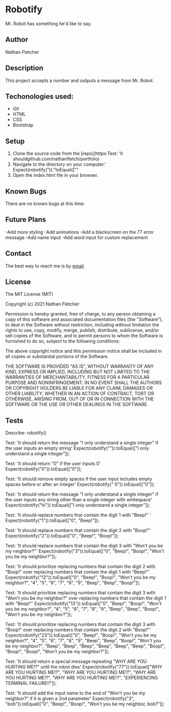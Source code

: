# Robotify
Mr. Robot has something he'd like to say.  

## Author

Nathan Fletcher

## Description

This project accepts a number and outputs a message from Mr. Robot.

## Techonologies used:

- Git
- HTML
- CSS
- Bootstrap

## Setup

1. Clone the source code from the [repo](https:Test: 'It shouldgithub.com/nathanfletch/portfolio)
2. Navigate to the directory on your computer.'
Expect(robotify("))."toEqual([""
3. Open the index.html file in your browser.


## Known Bugs

There are no known bugs at this time.

## Future Plans

-Add more styling
-Add animations
-Add a blackscreen on the 77 error message
-Add name input
-Add word input for custom replacement


## Contact

The best way to reach me is by [email](mailto:nathan.fletcher@gmail.com).

## License

The MIT License (MIT)

Copyright (c) 2021 Nathan Fletcher

Permission is hereby granted, free of charge, to any person obtaining a copy of this software and associated documentation files (the "Software"), to deal in the Software without restriction, including without limitation the rights to use, copy, modify, merge, publish, distribute, sublicense, and/or sell copies of the Software, and to permit persons to whom the Software is furnished to do so, subject to the following conditions:

The above copyright notice and this permission notice shall be included in all copies or substantial portions of the Software.

THE SOFTWARE IS PROVIDED "AS IS", WITHOUT WARRANTY OF ANY KIND, EXPRESS OR IMPLIED, INCLUDING BUT NOT LIMITED TO THE WARRANTIES OF MERCHANTABILITY, FITNESS FOR A PARTICULAR PURPOSE AND NONINFRINGEMENT. IN NO EVENT SHALL THE AUTHORS OR COPYRIGHT HOLDERS BE LIABLE FOR ANY CLAIM, DAMAGES OR OTHER LIABILITY, WHETHER IN AN ACTION OF CONTRACT, TORT OR OTHERWISE, ARISING FROM, OUT OF OR IN CONNECTION WITH THE SOFTWARE OR THE USE OR OTHER DEALINGS IN THE SOFTWARE.

## Tests

Describe: robotify()

Test: 'It should return the message "I only understand a single integer" if the user inputs an empty string'
Expect(robotify("")).toEqual(["I only understand a single integer"]);

Test: 'It should return "0" if the user inputs 0'
Expect(robotify("0")).toEqual(["0"]);

Test: 'It should remove empty spaces if the user input includes empty spaces before or after an integer'
Expect(robotify(" 0")).toEqual(["0"]);

Test: 'It should return the message "I only understand a single integer" if the user inputs any string other than a single integer with whitespace'
Expect(robotify("hi")).toEqual(["I only understand a single integer"]);

<!-- 
This test was overridden and replaced once special cases were introduced:
Test: 'It should generate an array of numbers from 0 to the user input'
Expect(robotify("1")).toEqual(["0", "1"]); 
-->

Test: 'It should replace numbers that contain the digit 1 with "Beep!" '
Expect(robotify("1")).toEqual(["0", "Beep!"]);

Test: 'It should replace numbers that contain the digit 2 with "Boop!"'
Expect(robotify("2")).toEqual(["0", "Beep!", "Boop!"]);

Test: 'It should replace numbers that contain the digit 3 with "Won't you be my neighbor?"'
Expect(robotify("3")).toEqual(["0", "Beep!", "Boop!", "Won't you be my neighbor?"]);

Test: 'It should prioritize replacing numbers that contain the digit 2 with "Boop!" over replacing numbers that contain the digit 1 with "Beep!"'
Expect(robotify("12")).toEqual(["0", "Beep!", "Boop!", "Won't you be my neighbor?", "4", "5", "6", "7", "8", "9", "Beep", "Beep", "Boop!"]);

Test: 'It should prioritize replacing numbers that contain the digit 3 with "Won't you be my neighbor?" over replacing numbers that contain the digit 1 with "Beep!"'
Expect(robotify("13")).toEqual(["0", "Beep!", "Boop!", "Won't you be my neighbor?", "4", "5", "6", "7", "8", "9", "Beep", "Beep", "Boop!", "Won't you be my neighbor?"]);

Test: 'It should prioritize replacing numbers that contain the digit 3 with "Boop!" over replacing numbers that contain the digit 2 with "Boop!"'
Expect(robotify("23")).toEqual(["0", "Beep!", "Boop!", "Won't you be my neighbor?", "4", "5", "6", "7", "8", "9", "Beep", "Beep", "Boop!", "Won't you be my neighbor?", "Beep", "Beep", "Beep", "Beep", "Beep", "Beep", "Boop!", "Boop!", "Boop!", "Won't you be my neighbor?"]);

Test: 'It should return a special message repeating "WHY ARE YOU HURTING ME!?" until the robot dies'
Expect(robotify("77")).toEqual(["WHY ARE YOU HURTING ME!?", "WHY ARE YOU HURTING ME!?", "WHY ARE YOU HURTING ME!?", "WHY ARE YOU HURTING ME!?", "EXPERIENCING TERMINAL FAILURE!!"]);

Test: 'It should add the input name to the end of "Won't you be my neighbor?" if it is given a 2nd parameter'
Expect(robotify("3", "bob")).toEqual(["0", "Beep!", "Boop!", "Won't you be my neighbor, bob?"]);